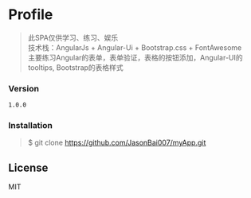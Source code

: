 # Profile
> 此SPA仅供学习、练习、娱乐  
> 技术栈：AngularJs + Angular-Ui + Bootstrap.css + FontAwesome  
> 主要练习Angular的表单，表单验证，表格的按钮添加，Angular-UI的tooltips, Bootstrap的表格样式

### Version
```sh
1.0.0
```

### Installation

> $ git clone https://github.com/JasonBai007/myApp.git


License
----

MIT
